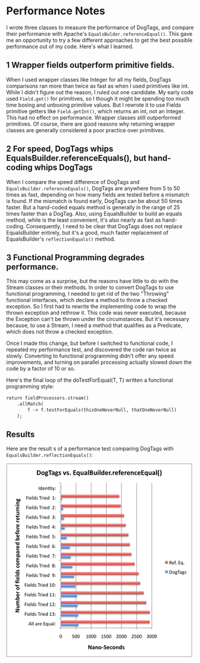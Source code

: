 # Performance Notes

I wrote three classes to measure the performance of DogTags, and compare their performance with Apache's `EqualsBulder.referenceEqual()`. This gave me an opportunity to try a few different approaches to get the best possible performance out of my code. Here's what I learned.

## 1 Wrapper fields outperform primitive fields.
When I used wrapper classes like Integer for all my fields, DogTags comparisons ran more than twice as fast as when I used primitives like int. While I didn't figure out the reason, I ruled out one candidate. My early code used `Field.get()` for primitives, so I though it might be spending too much time boxing and unboxing primitive values. But I rewrote it to use Fields primitive getters like `Field.getInt()`, which returns an int, not an Integer. This had no effect on performance. Wrapper classes still outperformed primitives. Of course, there are good reasons why returning wrapper classes are generally considered a poor practice over primitives.

## 2 For speed, DogTags whips EqualsBuilder.referenceEquals(), but hand-coding whips DogTags
When I compare the speed difference of DogTags and `EqualsBuilder.referenceEquals()`, DogTags are anywhere from 5 to 50 times as fast, depending on how many fields are tested before a mismatch is found. If the mismatch is found early, DogTags can be about 50 times faster. But a hand-coded equals method is generally in the range of 25 times faster than a DogTag. Also, using EqualsBuilder to build an equals method, while is the least convenient, it's also nearly as fast as hand-coding. Consequently, I need to be clear that DogTags does not replace EqualsBuilder entirely, but it's a good, much faster replacement of EqualsBuilder's `reflectionEquals()` method.

## 3 Functional Programming degrades performance.
This may come as a surprise, but the reasons have little to do with the Stream classes or their methods. In order to convert DogTags to use functional programming, I needed to get rid of the two "Throwing" functional interfaces, which declare a method to throw a checked exception. So I first had to rewrite the implementing code to wrap the thrown exception and rethrow it. This code was never executed, because the Exception can't be thrown under the circumstances. But it's necessary because, to use a Stream, I need a method that qualifies as a Predicate, which does not throw a checked exception.

Once I made this change, but before I switched to functional code, I repeated my performance test, and discovered the code ran twice as slowly. Converting to functional programming didn't offer any speed improvements, and turning on parallel processing actually slowed down the code by a factor of 10 or so.

Here's the final loop of the doTestForEqual(T, T) written a functional programming style:

    return fieldProcessors.stream()
        .allMatch(
            f -> f.testForEquals(thisOneNeverNull, thatOneNeverNull)
        ); 

## Results

Here are the result s of a performance test comparing DogTags with `EqualsBuilder.reflectionEquals()`:

![png](https://github.com/SwingGuy1024/DogTags/blob/master/Performance.png)

